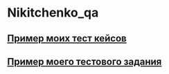 # Nikitchenko_qa
[Пример моих тест кейсов](https://docs.google.com/spreadsheets/d/1FtTyX8f0hIuu7LCNu_8B1rughbM4R3hZA8j-uO7Rjvw/edit?usp=sharing)
---
[Пример моего тестового задания](https://docs.google.com/spreadsheets/d/1Ywm-ZQV3IZZmSXslNVFbIfhni1S6zyTc5aZjx4Y6V3o/edit?usp=sharing)
---
